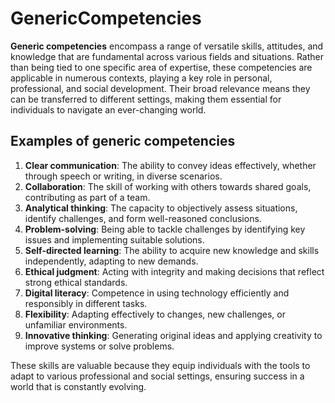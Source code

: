 # GenericCompetencies
**Generic competencies** encompass a range of versatile skills, attitudes, and knowledge that are fundamental across various fields and situations. Rather than being tied to one specific area of expertise, these competencies are applicable in numerous contexts, playing a key role in personal, professional, and social development. Their broad relevance means they can be transferred to different settings, making them essential for individuals to navigate an ever-changing world.


## Examples of generic competencies
1.  **Clear communication**: The ability to convey ideas effectively, whether through speech or writing, in diverse scenarios.
2.  **Collaboration**: The skill of working with others towards shared goals, contributing as part of a team.
3.  **Analytical thinking**: The capacity to objectively assess situations, identify challenges, and form well-reasoned conclusions.
4.  **Problem-solving**: Being able to tackle challenges by identifying key issues and implementing suitable solutions.
5.  **Self-directed learning**: The ability to acquire new knowledge and skills independently, adapting to new demands.
6.  **Ethical judgment**: Acting with integrity and making decisions that reflect strong ethical standards.
7.  **Digital literacy**: Competence in using technology efficiently and responsibly in different tasks.
8.  **Flexibility**: Adapting effectively to changes, new challenges, or unfamiliar environments.
9.  **Innovative thinking**: Generating original ideas and applying creativity to improve systems or solve problems.

These skills are valuable because they equip individuals with the tools to adapt to various professional and social settings, ensuring success in a world that is constantly evolving.
